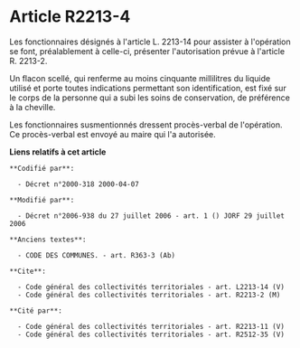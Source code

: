 # Article R2213-4

Les fonctionnaires désignés à l'article L. 2213-14 pour assister à l'opération se font, préalablement à celle-ci, présenter
l'autorisation prévue à l'article R. 2213-2.

Un flacon scellé, qui renferme au moins cinquante millilitres du liquide utilisé et porte toutes indications permettant son
identification, est fixé sur le corps de la personne qui a subi les soins de conservation, de préférence à la cheville.

Les fonctionnaires susmentionnés dressent procès-verbal de l'opération. Ce procès-verbal est envoyé au maire qui l'a
autorisée.

**Liens relatifs à cet article**

	**Codifié par**:

	  - Décret n°2000-318 2000-04-07

	**Modifié par**:

	  - Décret n°2006-938 du 27 juillet 2006 - art. 1 () JORF 29 juillet 2006

	**Anciens textes**:

	  - CODE DES COMMUNES. - art. R363-3 (Ab)

	**Cite**:

	  - Code général des collectivités territoriales - art. L2213-14 (V)
	  - Code général des collectivités territoriales - art. R2213-2 (M)

	**Cité par**:

	  - Code général des collectivités territoriales - art. R2213-11 (V)
	  - Code général des collectivités territoriales - art. R2512-35 (V)
